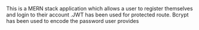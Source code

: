 This is a MERN stack application which allows a user to register themselves and login to their account .JWT has been used for protected route. Bcrypt has been used to encode the password user provides  
